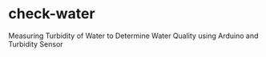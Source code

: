 # check-water
Measuring Turbidity of Water to Determine Water Quality using Arduino and Turbidity Sensor
